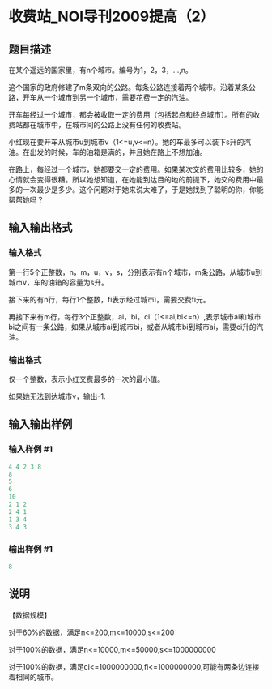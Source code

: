 # 收费站_NOI导刊2009提高（2）

## 题目描述

在某个遥远的国家里，有n个城市。编号为1，2，3，…,n。

这个国家的政府修建了m条双向的公路。每条公路连接着两个城市。沿着某条公路，开车从一个城市到另一个城市，需要花费一定的汽油。

开车每经过一个城市，都会被收取一定的费用（包括起点和终点城市）。所有的收费站都在城市中，在城市间的公路上没有任何的收费站。

小红现在要开车从城市u到城市v（1<=u,v<=n）。她的车最多可以装下s升的汽油。在出发的时候，车的油箱是满的，并且她在路上不想加油。

在路上，每经过一个城市，她都要交一定的费用。如果某次交的费用比较多，她的心情就会变得很糟。所以她想知道，在她能到达目的地的前提下，她交的费用中最多的一次最少是多少。这个问题对于她来说太难了，于是她找到了聪明的你，你能帮帮她吗？

## 输入输出格式

### 输入格式

第一行5个正整数，n，m，u，v，s，分别表示有n个城市，m条公路，从城市u到城市v，车的油箱的容量为s升。

接下来的有n行，每行1个整数，fi表示经过城市i，需要交费fi元。

再接下来有m行，每行3个正整数，ai，bi，ci（1<=ai,bi<=n）,表示城市ai和城市bi之间有一条公路，如果从城市ai到城市bi，或者从城市bi到城市ai，需要ci升的汽油。

### 输出格式

仅一个整数，表示小红交费最多的一次的最小值。

如果她无法到达城市v，输出-1.

## 输入输出样例

### 输入样例 #1

```cpp
4 4 2 3 8
8
5
6
10
2 1 2
2 4 1
1 3 4
3 4 3

```
### 输出样例 #1

```cpp
8
```


## 说明

【数据规模】

对于60%的数据，满足n<=200,m<=10000,s<=200

对于100%的数据，满足n<=10000,m<=50000,s<=1000000000

对于100%的数据，满足ci<=1000000000,fi<=1000000000,可能有两条边连接着相同的城市。

